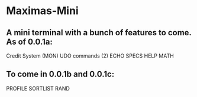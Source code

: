 # Maximas-Mini

A mini terminal with a bunch of features to come.
As of 0.0.1a:
---
Credit System (MON)
UDO commands (2)
ECHO
SPECS
HELP
MATH

To come in 0.0.1b and 0.0.1c:
---
PROFILE
SORTLIST
RAND